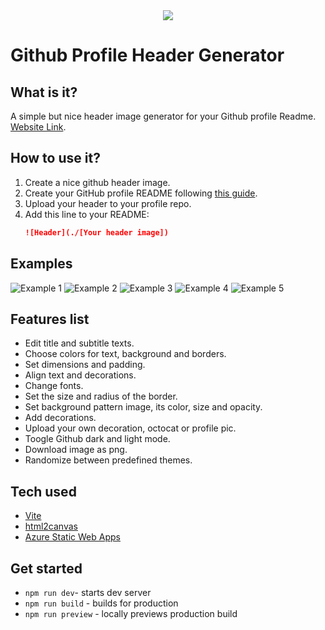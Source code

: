<div align="center"> <img src="https://raw.githubusercontent.com/leviarista/github-profile-header-generator/main/social/repo-header-image.png"> </div>

# Github Profile Header Generator

## What is it?

A simple but nice header image generator for your Github profile Readme. [Website Link](https://agreeable-pond-087f7a90f.1.azurestaticapps.net/).

## How to use it?
1. Create a nice github header image.  
2. Create your GitHub profile README following [this guide](https://docs.github.com/en/account-and-profile/setting-up-and-managing-your-github-profile/customizing-your-profile/managing-your-profile-readme).
3. Upload your header to your profile repo.
4. Add this line to your README:  
    ```` Markdown
    ![Header](./[Your header image])
    ````

## Examples

![Example 1](https://raw.githubusercontent.com/leviarista/github-profile-header-generator/main/social/examples/example-1.png)
![Example 2](https://raw.githubusercontent.com/leviarista/github-profile-header-generator/main/social/examples/example-2.png)
![Example 3](https://raw.githubusercontent.com/leviarista/github-profile-header-generator/main/social/examples/example-3.png)
![Example 4](https://raw.githubusercontent.com/leviarista/github-profile-header-generator/main/social/examples/example-4.png)
![Example 5](https://raw.githubusercontent.com/leviarista/github-profile-header-generator/main/social/examples/example-5.png)

## Features list

- Edit title and subtitle texts.
- Choose colors for text, background and borders.
- Set dimensions and padding.
- Align text and decorations.
- Change fonts.
- Set the size and radius of the border.
- Set background pattern image, its color, size and opacity.
- Add decorations.
- Upload your own decoration, octocat or profile pic.
- Toogle Github  dark and light mode.
- Download image as png.
- Randomize between predefined themes.

## Tech used

- [Vite](https://vitejs.dev/)
- [html2canvas](https://html2canvas.hertzen.com/)
- [Azure Static Web Apps](https://azure.microsoft.com/en-us/services/app-service/static/)

## Get started

 - `npm run dev`- starts dev server
 - `npm run build` - builds for production
 - `npm run preview` - locally previews production build
